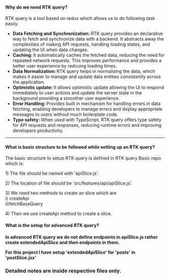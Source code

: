 <h4>Why do we need RTK query?</h4>
<p> RTK query is a tool based on redux which allows us to do following task easily.</p>
<ul>
    <li>
        <strong>Data Fetching and Synchronization: </strong> RTK query provides an declarative way to fetch and synchronize data with a backend. It abstracts away the complexities of making API requests, handling loading states, and updating the UI when data changes.
    </li>
    <li>
        <strong>Caching: </strong> It automatically caches the fetched data, reducing the need for repeated network requests. This improves performance and provides a better user experience by redcuing loading times.
    </li>
    <li>
        <strong>Data Normalization: </strong> RTK query helps in normalising the data, which makes it easier to manage and update data entities consistently across the application.
    </li>
    <li>
        <strong>Optimistic update: </strong> It allows optimistic update allowing the UI to respond immediately to user actions and update the server state in the background providing a smoother user experience.
    </li>
    <li>
        <strong>Error Handling: </strong> Provides built in mechanism for handling errors in data fetching, enabling developers to manage errors and dsiplay appropriate messages to users without much boilerplate code.
    </li>
    <li>
        <strong>Type safety: </strong> When used with TypeScript, RTK query offers type safety for API requests and responses, reducing runtime errors and improving developers productivity.
    </li>
</ul>
<hr>

<h4>What is basic structure to be followed while setting up an RTK query?</h4>
<p>The basic structure to setup RTK query is defined in RTK query Basic repo which is:</p>
<p>1) The file should be named with 'apiSlice.js'.</p>
<p>2) The location of file should be 'src/features/api/apiSlice.js'.</p>
<p>3) We need two methods to create an slice which are <br> i) createApi <br> ii)fetchBaseQuery</p>
<p>4) Then we use createApi method to create a slice.</p>

<h4>What is the setup for advanced RTK query?<h4>
<p> In advanced RTK query we do not define endpoints in apiSlice.js rather create extendedApiSlice and then endpoints in them.</p>
<p>For this project I have setup 'extendedApiSlice' for 'posts' in 'postSlice.jsx'</p>


<h3>Detailed notes are inside respective files only.</h3>

